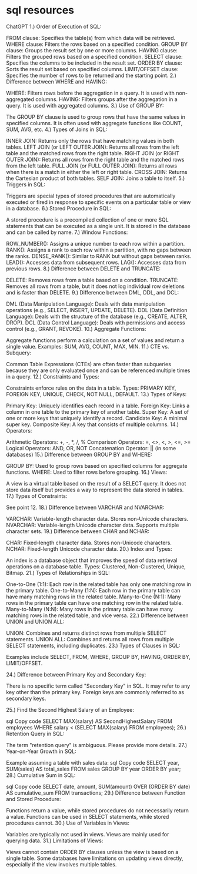# sql resources 


ChatGPT
1.) Order of Execution of SQL:

FROM clause: Specifies the table(s) from which data will be retrieved.
WHERE clause: Filters the rows based on a specified condition.
GROUP BY clause: Groups the result set by one or more columns.
HAVING clause: Filters the grouped rows based on a specified condition.
SELECT clause: Specifies the columns to be included in the result set.
ORDER BY clause: Sorts the result set based on specified columns.
LIMIT/OFFSET clause: Specifies the number of rows to be returned and the starting point.
2.) Difference between WHERE and HAVING:

WHERE: Filters rows before the aggregation in a query. It is used with non-aggregated columns.
HAVING: Filters groups after the aggregation in a query. It is used with aggregated columns.
3.) Use of GROUP BY:

The GROUP BY clause is used to group rows that have the same values in specified columns. It is often used with aggregate functions like COUNT, SUM, AVG, etc.
4.) Types of Joins in SQL:

INNER JOIN: Returns only the rows that have matching values in both tables.
LEFT JOIN (or LEFT OUTER JOIN): Returns all rows from the left table and the matched rows from the right table.
RIGHT JOIN (or RIGHT OUTER JOIN): Returns all rows from the right table and the matched rows from the left table.
FULL JOIN (or FULL OUTER JOIN): Returns all rows when there is a match in either the left or right table.
CROSS JOIN: Returns the Cartesian product of both tables.
SELF JOIN: Joins a table to itself.
5.) Triggers in SQL:

Triggers are special types of stored procedures that are automatically executed or fired in response to specific events on a particular table or view in a database.
6.) Stored Procedure in SQL:

A stored procedure is a precompiled collection of one or more SQL statements that can be executed as a single unit. It is stored in the database and can be called by name.
7.) Window Functions:

ROW_NUMBER(): Assigns a unique number to each row within a partition.
RANK(): Assigns a rank to each row within a partition, with no gaps between the ranks.
DENSE_RANK(): Similar to RANK but without gaps between ranks.
LEAD(): Accesses data from subsequent rows.
LAG(): Accesses data from previous rows.
8.) Difference between DELETE and TRUNCATE:

DELETE: Removes rows from a table based on a condition.
TRUNCATE: Removes all rows from a table, but it does not log individual row deletions and is faster than DELETE.
9.) Difference between DML, DDL, and DCL:

DML (Data Manipulation Language): Deals with data manipulation operations (e.g., SELECT, INSERT, UPDATE, DELETE).
DDL (Data Definition Language): Deals with the structure of the database (e.g., CREATE, ALTER, DROP).
DCL (Data Control Language): Deals with permissions and access control (e.g., GRANT, REVOKE).
10.) Aggregate Functions:

Aggregate functions perform a calculation on a set of values and return a single value.
Examples: SUM, AVG, COUNT, MAX, MIN.
11.) CTE vs. Subquery:

Common Table Expressions (CTEs) are often faster than subqueries because they are only evaluated once and can be referenced multiple times in a query.
12.) Constraints and Types:

Constraints enforce rules on the data in a table.
Types: PRIMARY KEY, FOREIGN KEY, UNIQUE, CHECK, NOT NULL, DEFAULT.
13.) Types of Keys:

Primary Key: Uniquely identifies each record in a table.
Foreign Key: Links a column in one table to the primary key of another table.
Super Key: A set of one or more keys that uniquely identify a record.
Candidate Key: A minimal super key.
Composite Key: A key that consists of multiple columns.
14.) Operators:

Arithmetic Operators: +, -, *, /, %
Comparison Operators: =, <>, <, >, <=, >=
Logical Operators: AND, OR, NOT
Concatenation Operator: || (in some databases)
15.) Difference between GROUP BY and WHERE:

GROUP BY: Used to group rows based on specified columns for aggregate functions.
WHERE: Used to filter rows before grouping.
16.) Views:

A view is a virtual table based on the result of a SELECT query. It does not store data itself but provides a way to represent the data stored in tables.
17.) Types of Constraints:

See point 12.
18.) Difference between VARCHAR and NVARCHAR:

VARCHAR: Variable-length character data. Stores non-Unicode characters.
NVARCHAR: Variable-length Unicode character data. Supports multiple character sets.
19.) Difference between CHAR and NCHAR:

CHAR: Fixed-length character data. Stores non-Unicode characters.
NCHAR: Fixed-length Unicode character data.
20.) Index and Types:

An index is a database object that improves the speed of data retrieval operations on a database table.
Types: Clustered, Non-Clustered, Unique, Bitmap.
21.) Types of Relationships in SQL:

One-to-One (1:1): Each row in the related table has only one matching row in the primary table.
One-to-Many (1:N): Each row in the primary table can have many matching rows in the related table.
Many-to-One (N:1): Many rows in the primary table can have one matching row in the related table.
Many-to-Many (N:N): Many rows in the primary table can have many matching rows in the related table, and vice versa.
22.) Difference between UNION and UNION ALL:

UNION: Combines and returns distinct rows from multiple SELECT statements.
UNION ALL: Combines and returns all rows from multiple SELECT statements, including duplicates.
23.) Types of Clauses in SQL:

Examples include SELECT, FROM, WHERE, GROUP BY, HAVING, ORDER BY, LIMIT/OFFSET.

24.) Difference between Primary Key and Secondary Key:

There is no specific term called "Secondary Key" in SQL. It may refer to any key other than the primary key. Foreign keys are commonly referred to as secondary keys.

25.) Find the Second Highest Salary of an Employee:

sql
Copy code
SELECT MAX(salary) AS SecondHighestSalary
FROM employees
WHERE salary < (SELECT MAX(salary) FROM employees);
26.) Retention Query in SQL:

The term "retention query" is ambiguous. Please provide more details.
27.) Year-on-Year Growth in SQL:

Example assuming a table with sales data:
sql
Copy code
SELECT year, SUM(sales) AS total_sales
FROM sales
GROUP BY year
ORDER BY year;
28.) Cumulative Sum in SQL:

sql
Copy code
SELECT date, amount, SUM(amount) OVER (ORDER BY date) AS cumulative_sum
FROM transactions;
29.) Difference between Function and Stored Procedure:

Functions return a value, while stored procedures do not necessarily return a value.
Functions can be used in SELECT statements, while stored procedures cannot.
30.) Use of Variables in Views:

Variables are typically not used in views. Views are mainly used for querying data.
31.) Limitations of Views:

Views cannot contain ORDER BY clauses unless the view is based on a single table.
Some databases have limitations on updating views directly, especially if the view involves multiple tables.
